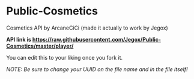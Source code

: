 # Public-Cosmetics
Cosmetics API by ArcaneCiCi (made it actually to work by Jegox)

**API link is https://raw.githubusercontent.com/Jegox/Public-Cosmetics/master/player/**

You can edit this to your liking once you fork it.

*NOTE: Be sure to change your UUID on the file name and in the file itself!*
